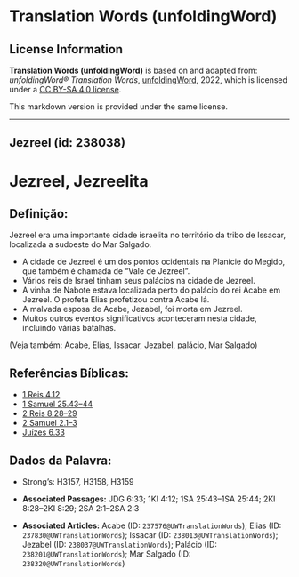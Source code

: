 # Translation Words (unfoldingWord)

## License Information

**Translation Words (unfoldingWord)** is based on and adapted from: _unfoldingWord® Translation Words_, [unfoldingWord](https://unfoldingword.org/utw), 2022, which is licensed under a [CC BY-SA 4.0 license](https://creativecommons.org/licenses/by-sa/4.0/legalcode.en).

This markdown version is provided under the same license.



--------------------------------

## Jezreel (id: 238038)

Jezreel, Jezreelita
===================

Definição:
----------

Jezreel era uma importante cidade israelita no território da tribo de Issacar, localizada a sudoeste do Mar Salgado.

* A cidade de Jezreel é um dos pontos ocidentais na Planície do Megido, que também é chamada de “Vale de Jezreel”.
* Vários reis de Israel tinham seus palácios na cidade de Jezreel.
* A vinha de Nabote estava localizada perto do palácio do rei Acabe em Jezreel. O profeta Elias profetizou contra Acabe lá.
* A malvada esposa de Acabe, Jezabel, foi morta em Jezreel.
* Muitos outros eventos significativos aconteceram nesta cidade, incluindo várias batalhas.

(Veja também: Acabe, Elias, Issacar, Jezabel, palácio, Mar Salgado)

Referências Bíblicas:
---------------------

* [1 Reis 4\.12](https://ref.ly/1Kgs4:12)
* [1 Samuel 25\.43–44](https://ref.ly/1Sam25:43-1Sam25:44)
* [2 Reis 8\.28–29](https://ref.ly/2Kgs8:28-2Kgs8:29)
* [2 Samuel 2\.1–3](https://ref.ly/2Sam2:1-2Sam2:3)
* [Juízes 6\.33](https://ref.ly/Judg6:33)

Dados da Palavra:
-----------------

* Strong’s: H3157, H3158, H3159

* **Associated Passages:** JDG 6:33; 1KI 4:12; 1SA 25:43–1SA 25:44; 2KI 8:28–2KI 8:29; 2SA 2:1–2SA 2:3
* **Associated Articles:** Acabe (ID: `237576@UWTranslationWords`); Elias (ID: `237830@UWTranslationWords`); Issacar (ID: `238013@UWTranslationWords`); Jezabel (ID: `238037@UWTranslationWords`); Palácio (ID: `238201@UWTranslationWords`); Mar Salgado (ID: `238320@UWTranslationWords`)

